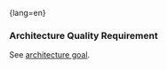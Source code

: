{lang=en}
### Architecture Quality Requirement

See [architecture goal](#term-architecture-goal).


